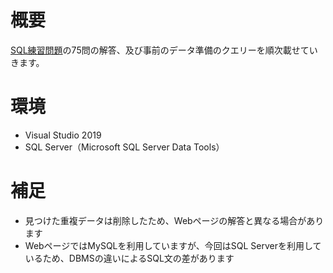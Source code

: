 # 概要
[SQL練習問題](https://tech.pjin.jp/blog/2016/12/05/sql%E7%B7%B4%E7%BF%92%E5%95%8F%E9%A1%8C-%E4%B8%80%E8%A6%A7%E3%81%BE%E3%81%A8%E3%82%81/)の75問の解答、及び事前のデータ準備のクエリーを順次載せていきます。

# 環境
* Visual Studio 2019
* SQL Server（Microsoft SQL Server Data Tools）

# 補足
* 見つけた重複データは削除したため、Webページの解答と異なる場合があります
* WebページではMySQLを利用していますが、今回はSQL Serverを利用しているため、DBMSの違いによるSQL文の差があります

